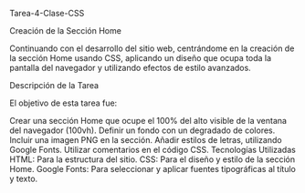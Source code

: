 Tarea-4-Clase-CSS 

Creación de la Sección Home

Continuando con el desarrollo del sitio web, centrándome en la creación de la sección Home usando CSS, aplicando un diseño que ocupa toda la pantalla del navegador y utilizando efectos de estilo avanzados.

Descripción de la Tarea

El objetivo de esta tarea fue:

Crear una sección Home que ocupe el 100% del alto visible de la ventana del navegador (100vh).
Definir un fondo con un degradado de colores.
Incluir una imagen PNG en la sección.
Añadir estilos de letras, utilizando Google Fonts.
Utilizar comentarios en el código CSS.
Tecnologías Utilizadas
HTML: Para la estructura del sitio.
CSS: Para el diseño y estilo de la sección Home.
Google Fonts: Para seleccionar y aplicar fuentes tipográficas al título y texto.
